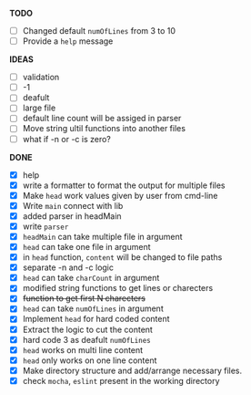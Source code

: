 **TODO**

- [ ] Changed default `numOfLines` from 3 to 10
- [ ] Provide a `help` message

**IDEAS**

- [ ] validation
- [ ] -1
- [ ] deafult
- [ ] large file
- [ ] default line count will be assiged in parser
- [ ] Move string ultil functions into another files
- [ ] what if -n or -c is zero?

**DONE**

- [x] help
- [x] write a formatter to format the output for multiple files
- [x] Make `head` work values given by user from cmd-line
- [x] Write `main` connect with lib
- [x] added parser in headMain
- [x] write `parser`
- [x] `headMain` can take multiple file in argument
- [x] `head` can take one file in argument
- [x] in `head` function, `content` will be changed to file paths
- [x] separate -n and -c logic
- [x] `head` can take `charCount` in argument
- [x] modified string functions to get lines or charecters
- [x] ~~function to get first N charecters~~
- [x] `head` can take `numOfLines` in argument
- [x] Implement `head` for hard coded content
- [x] Extract the logic to cut the content
- [x] hard code 3 as deafult `numOfLines`
- [x] `head` works on multi line content
- [x] `head` only works on one line content
- [x] Make directory structure and add/arrange necessary files.
- [x] check `mocha`, `eslint` present in the working directory